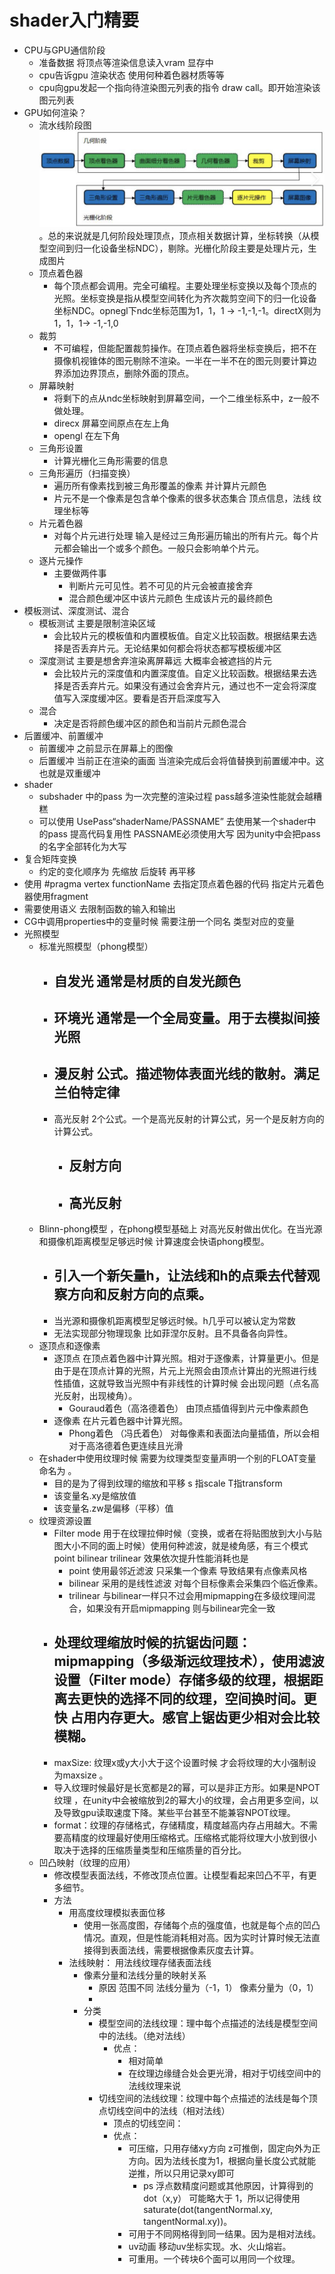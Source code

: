 # shader入门精要
- CPU与GPU通信阶段
	- 准备数据 将顶点等渲染信息读入vram 显存中
	- cpu告诉gpu 渲染状态 使用何种着色器材质等等
	- cpu向gpu发起一个指向待渲染图元列表的指令 draw call。即开始渲染该图元列表
- GPU如何渲染？
	- 流水线阶段图 ![alt text](image.jpg)。总的来说就是几何阶段处理顶点，顶点相关数据计算，坐标转换（从模型空间到归一化设备坐标NDC），剔除。光栅化阶段主要是处理片元，生成图片
	- 顶点着色器
		- 每个顶点都会调用。完全可编程。主要处理坐标变换以及每个顶点的光照。坐标变换是指从模型空间转化为齐次裁剪空间下的归一化设备坐标NDC。opnegl下ndc坐标范围为1，1，1 -> -1,-1,-1。directX则为 1，1，1-> -1,-1,0
	- 裁剪
		- 不可编程，但能配置裁剪操作。在顶点着色器将坐标变换后，把不在摄像机视锥体的图元剔除不渲染。一半在一半不在的图元则要计算边界添加边界顶点，删除外面的顶点。
	- 屏幕映射
		- 将剩下的点从ndc坐标映射到屏幕空间，一个二维坐标系中，z一般不做处理。
		- direcx 屏幕空间原点在左上角
		- opengl 在左下角
	- 三角形设置
		- 计算光栅化三角形需要的信息
	- 三角形遍历（扫描变换）
		- 遍历所有像素找到被三角形覆盖的像素 并计算片元颜色
		- 片元不是一个像素是包含单个像素的很多状态集合 顶点信息，法线 纹理坐标等
	- 片元着色器
		- 对每个片元进行处理 输入是经过三角形遍历输出的所有片元。每个片元都会输出一个或多个颜色。一般只会影响单个片元。
	- 逐片元操作
		- 主要做两件事
			- 判断片元可见性。若不可见的片元会被直接舍弃
			- 混合颜色缓冲区中该片元颜色 生成该片元的最终颜色
- 模板测试、深度测试、混合
	- 模板测试 主要是限制渲染区域
		- 会比较片元的模板值和内置模板值。自定义比较函数。根据结果去选择是否丢弃片元。无论结果如何都会将状态都写模板缓冲区
	- 深度测试 主要是想舍弃渲染离屏幕远 大概率会被遮挡的片元
		- 会比较片元的深度值和内置深度值。自定义比较函数。根据结果去选择是否丢弃片元。如果没有通过会舍弃片元，通过也不一定会将深度值写入深度缓冲区。要看是否开启深度写入
	- 混合 
		- 决定是否将颜色缓冲区的颜色和当前片元颜色混合
- 后置缓冲、前置缓冲
	- 前置缓冲 之前显示在屏幕上的图像
	- 后置缓冲 当前正在渲染的画面 当渲染完成后会将值替换到前置缓冲中。这也就是双重缓冲
- shader
	- subshader 中的pass 为一次完整的渲染过程 pass越多渲染性能就会越糟糕
	- 可以使用 UsePass“shaderName/PASSNAME” 去使用某一个shader中的pass 提高代码复用性  PASSNAME必须使用大写 因为unity中会把pass的名字全部转化为大写
- 复合矩阵变换 
	- 约定的变化顺序为 先缩放 后旋转 再平移
- 使用 #pragma  vertex functionName 去指定顶点着色器的代码 指定片元着色器使用fragment
- 需要使用语义 去限制函数的输入和输出
- CG中调用properties中的变量时候 需要注册一个同名 类型对应的变量
- 光照模型
	- 标准光照模型（phong模型）
		- 自发光 通常是材质的自发光颜色
			- 
		- 环境光 通常是一个全局变量。用于去模拟间接光照
			- 
		- 漫反射 公式。描述物体表面光线的散射。满足兰伯特定律
			- 
		- 高光反射 2个公式。一个是高光反射的计算公式，另一个是反射方向的计算公式。
			- 反射方向
				- 
			- 高光反射
				- 
	- Blinn-phong模型 ，在phong模型基础上 对高光反射做出优化。在当光源和摄像机距离模型足够远时候 计算速度会快语phong模型。
		- 引入一个新矢量h，让法线和h的点乘去代替观察方向和反射方向的点乘。
			- 
		- 当光源和摄像机距离模型足够远时候。h几乎可以被认定为常数
		- 无法实现部分物理现象 比如菲涅尔反射。且不具备各向异性。
	- 逐顶点和逐像素
		- 逐顶点 在顶点着色器中计算光照。相对于逐像素，计算量更小。但是由于是在顶点计算的光照，片元上光照会由顶点计算出的光照进行线性插值，这就导致当光照中有非线性的计算时候 会出现问题（点名高光反射，出现棱角）。
			- Gouraud着色（高洛德着色） 由顶点插值得到片元中像素颜色
		- 逐像素 在片元着色器中计算光照。
			- Phong着色 （冯氏着色） 对每像素和表面法向量插值，所以会相对于高洛德着色更连续且光滑
	- 在shader中使用纹理时候 需要为纹理类型变量声明一个别的FLOAT变量 命名为 。
		- 目的是为了得到纹理的缩放和平移 s 指scale T指transform
		- 该变量名.xy是缩放值
		- 该变量名.zw是偏移（平移）值
	- 纹理资源设置
		- Filter mode 用于在纹理拉伸时候（变换，或者在将贴图放到大小与贴图大小不同的面上时候）使用何种滤波，就是棱角感，有三个模式 point bilinear trilinear 效果依次提升性能消耗也是
			- point 使用最邻近滤波 只采集一个像素 导致结果有点像素风格
			- bilinear 采用的是线性滤波 对每个目标像素会采集四个临近像素。
			- trilinear 与bilinear一样只不过会用mipmapping在多级纹理间混合，如果没有开启mipmapping 则与bilinear完全一致
		- 处理纹理缩放时候的抗锯齿问题：mipmapping（多级渐远纹理技术），使用滤波设置（Filter mode）存储多级的纹理，根据距离去更快的选择不同的纹理，空间换时间。更快 占用内存更大。感官上锯齿更少相对会比较模糊。
			- 
		- maxSize: 纹理x或y大小大于这个设置时候 才会将纹理的大小强制设为maxsize 。
		- 导入纹理时候最好是长宽都是2的幂，可以是非正方形。如果是NPOT纹理 ，在unity中会被缩放到2的幂大小的纹理，会占用更多空间，以及导致gpu读取速度下降。某些平台甚至不能兼容NPOT纹理。
		- format：纹理的存储格式，存储精度，精度越高内存占用越大。不需要高精度的纹理最好使用压缩格式。压缩格式能将纹理大小放到很小取决于选择的压缩质量类型和压缩质量的百分比。
	- 凹凸映射（纹理的应用）
		- 修改模型表面法线，不修改顶点位置。让模型看起来凹凸不平，有更多细节。
		- 方法
			- 用高度纹理模拟表面位移
				- 使用一张高度图，存储每个点的强度值，也就是每个点的凹凸情况。直观，但是性能消耗相对高。因为实时计算时候无法直接得到表面法线，需要根据像素灰度去计算。
			- 法线映射： 用法线纹理存储表面法线
				- 像素分量和法线分量的映射关系
					- 原因 范围不同 法线分量为（-1，1） 像素分量为（0，1） 
					- 
				- 分类
					- 模型空间的法线纹理：理中每个点描述的法线是模型空间中的法线。（绝对法线）
						- 优点：
							- 相对简单
							- 在纹理边缘缝合处会更光滑，相对于切线空间中的法线纹理来说
					- 切线空间的法线纹理：纹理中每个点描述的法线是每个顶点切线空间中的法线（相对法线）
						- 顶点的切线空间：
						- 优点：
							- 可压缩，只用存储xy方向 z可推倒，固定向外为正方向。因为法线长度为1，根据向量长度公式就能逆推，所以只用记录xy即可
								- ps 浮点数精度问题或其他原因，计算得到的dot（x,y） 可能略大于 1，所以记得使用 saturate(dot(tangentNormal.xy, tangentNormal.xy))。
							- 可用于不同网格得到同一结果。因为是相对法线。
							- uv动画 移动uv坐标实现。水、火山熔岩。
							- 可重用。一个砖块6个面可以用同一个纹理。